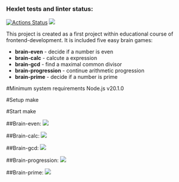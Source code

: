 ### Hexlet tests and linter status:
[![Actions Status](https://github.com/urazgildin/frontend-project-44/workflows/hexlet-check/badge.svg)](https://github.com/urazgildin/frontend-project-44/actions)
<a href="https://codeclimate.com/github/urazgildin/frontend-project-44/maintainability"><img src="https://api.codeclimate.com/v1/badges/2490ce3371803f631c96/maintainability" /></a>

This project is created as a first project within educational course of frontend-development. It is included five easy brain games:
* **brain-even** - decide if a number is even
* **brain-calc** - calcute a expression
* **brain-gcd** - find a maximal common divisor
* **brain-progression** - continue arithmetic progression
* **brain-prime** - decide if a number is prime 

#Minimum system requirements
Node.js v20.1.0

#Setup
make <npm install brain-games>

#Start
make <game name>

##Brain-even:
<a href="https://asciinema.org/a/yjcciqsVuo1l7pLMD0HUJ6z57" target="_blank"><img src="https://asciinema.org/a/yjcciqsVuo1l7pLMD0HUJ6z57.svg" /></a>

##Brain-calc:
<a href="https://asciinema.org/a/qLyjdOat1FvVPAJOvQUkvOfuo" target="_blank"><img src="https://asciinema.org/a/qLyjdOat1FvVPAJOvQUkvOfuo.svg" /></a>

##Brain-gcd:
<a href="https://asciinema.org/a/SQMkDR2YBtvRphPyIXiUr5HwY" target="_blank"><img src="https://asciinema.org/a/SQMkDR2YBtvRphPyIXiUr5HwY.svg" /></a>

##Brain-progression:
<a href="https://asciinema.org/a/UElET1Hz8mLVnko2zonH3j0QR" target="_blank"><img src="https://asciinema.org/a/UElET1Hz8mLVnko2zonH3j0QR.svg" /></a>

##Brain-prime:
<a href="https://asciinema.org/a/vNHX0Ook1gRgYfR5epyONxw88" target="_blank"><img src="https://asciinema.org/a/vNHX0Ook1gRgYfR5epyONxw88.svg" /></a>
